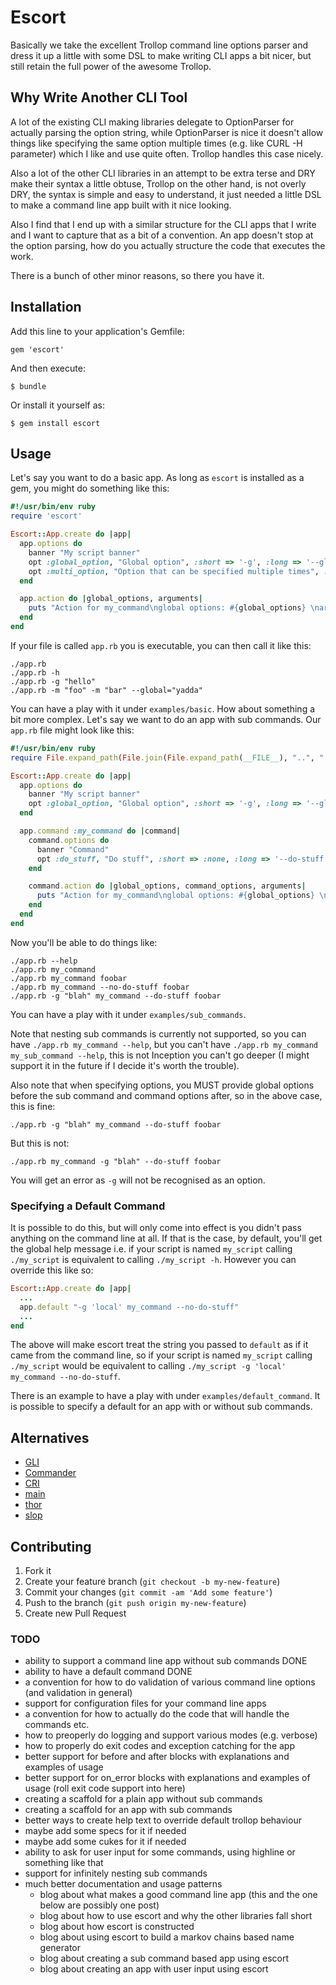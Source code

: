 # Escort

Basically we take the excellent Trollop command line options parser and dress it up a little with some DSL to make writing CLI apps a bit nicer, but still retain the full power of the awesome Trollop.

## Why Write Another CLI Tool

A lot of the existing CLI making libraries delegate to OptionParser for actually parsing the option string, while OptionParser is nice it doesn't allow things like specifying the same option multiple times (e.g. like CURL -H parameter) which I like and use quite often. Trollop handles this case nicely.

Also a lot of the other CLI libraries in an attempt to be extra terse and DRY make their syntax a little obtuse, Trollop on the other hand, is not overly DRY, the syntax is simple and easy to understand, it just needed a little DSL to make a command line app built with it nice looking.

Also I find that I end up with a similar structure for the CLI apps that I write and I want to capture that as a bit of a convention. An app doesn't stop at the option parsing, how do you actually structure the code that executes the work.

There is a bunch of other minor reasons, so there you have it.

## Installation

Add this line to your application's Gemfile:

    gem 'escort'

And then execute:

    $ bundle

Or install it yourself as:

    $ gem install escort

## Usage

Let's say you want to do a basic app. As long as `escort` is installed as a gem, you might do something like this:

```ruby
#!/usr/bin/env ruby
require 'escort'

Escort::App.create do |app|
  app.options do
    banner "My script banner"
    opt :global_option, "Global option", :short => '-g', :long => '--global', :type => :string, :default => "global"
    opt :multi_option, "Option that can be specified multiple times", :short => '-m', :long => '--multi', :type => :string, :multi => true
  end

  app.action do |global_options, arguments|
    puts "Action for my_command\nglobal options: #{global_options} \narguments: #{arguments}"
  end
end
```

If your file is called `app.rb` you is executable, you can then call it like this:

```
./app.rb
./app.rb -h
./app.rb -g "hello"
./app.rb -m "foo" -m "bar" --global="yadda"
```

You can have a play with it under `examples/basic`. How about something a bit more complex. Let's say we want to do an app with sub commands. Our `app.rb` file might look like this:

```ruby
#!/usr/bin/env ruby
require File.expand_path(File.join(File.expand_path(__FILE__), "..", "..", "..", "lib", "escort"))

Escort::App.create do |app|
  app.options do
    banner "My script banner"
    opt :global_option, "Global option", :short => '-g', :long => '--global', :type => :string, :default => "global"
  end

  app.command :my_command do |command|
    command.options do
      banner "Command"
      opt :do_stuff, "Do stuff", :short => :none, :long => '--do-stuff', :type => :boolean, :default => true
    end

    command.action do |global_options, command_options, arguments|
      puts "Action for my_command\nglobal options: #{global_options} \ncommand options: #{command_options}\narguments: #{arguments}"
    end
  end
end
```

Now you'll be able to do things like:

```
./app.rb --help
./app.rb my_command
./app.rb my_command foobar
./app.rb my_command --no-do-stuff foobar
./app.rb -g "blah" my_command --do-stuff foobar
```

You can have a play with it under `examples/sub_commands`.

Note that nesting sub commands is currently not supported, so you can have `./app.rb my_command --help`, but you can't have `./app.rb my_command my_sub_command --help`, this is not Inception you can't go deeper (I might support it in the future if I decide it's worth the trouble).

Also note that when specifying options, you MUST provide global options before the sub command and command options after, so in the above case, this is fine:

```
./app.rb -g "blah" my_command --do-stuff foobar
```

But this is not:

```
./app.rb my_command -g "blah" --do-stuff foobar
```

You will get an error as `-g` will not be recognised as an option.

### Specifying a Default Command

It is possible to do this, but will only come into effect is you didn't pass anything on the command line at all. If that is the case,
by default, you'll get the global help message i.e. if your script is named `my_script` calling `./my_script` is equivalent to calling `./my_script -h`. However you can override this like so:

```ruby
Escort::App.create do |app|
  ...
  app.default "-g 'local' my_command --no-do-stuff"
  ...
end

```

The above will make escort treat the string you passed to `default` as if it came from the command line, so if your script is named `my_script` calling `./my_script` would be equivalent to calling `./my_script -g 'local' my_command --no-do-stuff`.

There is an example to have a play with under `examples/default_command`. It is possible to specify a default for an app with or without sub commands.

## Alternatives

* [GLI](https://github.com/davetron5000/gli)
* [Commander](https:/github.com/visionmedia/commander)
* [CRI](https:/github.com/ddfreyne/cri)
* [main](https:/github.com/ahoward/main)
* [thor](https:/github.com/wycats/thor)
* [slop](https:/github.com/injekt/slop)

## Contributing

1. Fork it
2. Create your feature branch (`git checkout -b my-new-feature`)
3. Commit your changes (`git commit -am 'Add some feature'`)
4. Push to the branch (`git push origin my-new-feature`)
5. Create new Pull Request

### TODO

- ability to support a command line app without sub commands DONE
- ability to have a default command DONE
- a convention for how to do validation of various command line options (and validation in general)
- support for configuration files for your command line apps
- a convention for how to actually do the code that will handle the commands etc.
- how to preoperly do logging and support various modes (e.g. verbose)
- how to properly do exit codes and exception catching for the app
- better support for before and after blocks with explanations and examples of usage
- better support for on_error blocks with explanations and examples of usage (roll exit code support into here)
- creating a scaffold for a plain app without sub commands
- creating a scaffold for an app with sub commands
- better ways to create help text to override default trollop behaviour
- maybe add some specs for it if needed
- maybe add some cukes for it if needed
- ability to ask for user input for some commands, using highline or something like that
- support for infinitely nesting sub commands
- much better documentation and usage patterns
  - blog about what makes a good command line app (this and the one below are possibly one post)
  - blog about how to use escort and why the other libraries fall short
  - blog about how escort is constructed
  - blog about using escort to build a markov chains based name generator
  - blog about creating a sub command based app using escort
  - blog about creating an app with user input using escort


